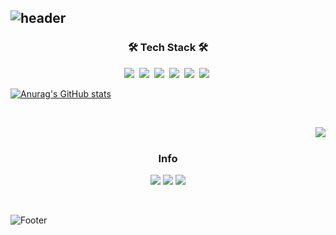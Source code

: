 ![header](https://capsule-render.vercel.app/api?type=soft&color=auto&height=150&section=header&text=EunsooLim&fontSize=70&animation=twinkling)
  ---
<h3 align="center">🛠 Tech Stack 🛠</h3><p align="center">
  <img src="https://img.shields.io/badge/Python-3766AB?style=flat-square&logo=Python&logoColor=white"/></a>&nbsp 
  <img src="https://img.shields.io/badge/ROS-007396?style=flat-square&logo=ROS&logoColor=white"/></a>&nbsp 
  <img src="https://img.shields.io/badge/C++-00599C?style=flat-square&logo=C%2B%2B&logoColor=white"/></a>&nbsp 
  <img src="https://img.shields.io/badge/C-A8B9CC?style=flat-square&logo=C&logoColor=white"/></a>&nbsp 
  <img src="https://img.shields.io/badge/Tensorflow-A8A9CC?style=flat-square&logo=Tensorflow&logoColor=white"/></a>&nbsp
   <img src="https://img.shields.io/badge/Pytorch-A8B9FF?style=flat-square&logo=Pytorch&logoColor=white"/></a>&nbsp
<br>

[![Anurag's GitHub stats](https://github-readme-stats.vercel.app/api?username=ies0411)](https://github.com/ies0411/github-readme-stats)


<br>

<a href="https://suave-lilac-075.notion.site/b1ac3609f8a946c3a1939b5d46211e44?v=cc0f75ec13e54868a33bb57336fb9ee8"><img align="right" src="https://github-readme-stats.vercel.app/api/top-langs/?username=ies0411&theme=dracula&exclude_repo=Computer-Science-Engineering&layout=compact&langs_count=10"/></a>


<br>


<h3 align="center"> Info </h3>
<p align="center">
  <a href="mailto:ies041196@gmail.com"><img src="https://img.shields.io/badge/Gmail-d14836?style=flat-square&logo=Gmail&logoColor=white&link=ies041196@gmail.com"/></a>
  <a href="https://roboticsoo.notion.site/roboticsoo/Soo-s-Home-Study-e35a2e34967948df90d580f6f6a0e0c1"><img src="https://img.shields.io/badge/Notion-ffffff?style=flat-square&logo=notion&logoColor=black"/></a>
<a href="https://jaehoon-daddy.tistory.com/"><img src="https://img.shields.io/badge/Tistory-E5511E?style=flat-square&logo=Blogger&logoColor=white"/></a> 
  
</p>
<br>

![Footer](https://capsule-render.vercel.app/api?type=waving&color=auto&height=200&section=footer)

